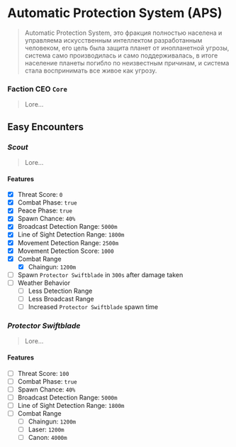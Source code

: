 # Automatic Protection System (**APS**)

> Automatic Protection System, это фракция полностью населена и управляема искусственным интеллектом разработанным человеком, его цель была защита планет от инопланетной угрозы, система само производилась и само поддерживалась, в итоге население планеты погибло по неизвестным причинам, и система стала воспринимать все живое как угрозу.

### Faction CEO `Core`

> Lore...

## Easy Encounters

### _Scout_

> Lore...

#### Features

-   [x] Threat Score: `0`
-   [x] Combat Phase: `true`
-   [x] Peace Phase: `true`
-   [x] Spawn Chance: `40%`
-   [x] Broadcast Detection Range: `5000m`
-   [x] Line of Sight Detection Range: `1800m`
-   [x] Movement Detection Range: `2500m`
-   [x] Movement Detection Score: `1000`
-   [x] Combat Range
    -   [x] Chaingun: `1200m`
-   [ ] Spawn `Protector Swiftblade` in `300s` after damage taken
-   [ ] Weather Behavior
    -   [ ] Less Detection Range
    -   [ ] Less Broadcast Range
    -   [ ] Increased `Protector Swiftblade` spawn time

### _Protector Swiftblade_

> Lore...

#### Features

-   [ ] Threat Score: `100`
-   [ ] Combat Phase: `true`
-   [ ] Spawn Chance: `40%`
-   [ ] Broadcast Detection Range: `5000m`
-   [ ] Line of Sight Detection Range: `1800m`
-   [ ] Combat Range
    -   [ ] Chaingun: `1200m`
    -   [ ] Laser: `1200m`
    -   [ ] Canon: `4000m`
